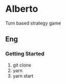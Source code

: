 # Alberto

Turn based strategy game

## Eng

### Getting Started

1. git clone
2. yarn
3. yarn start
